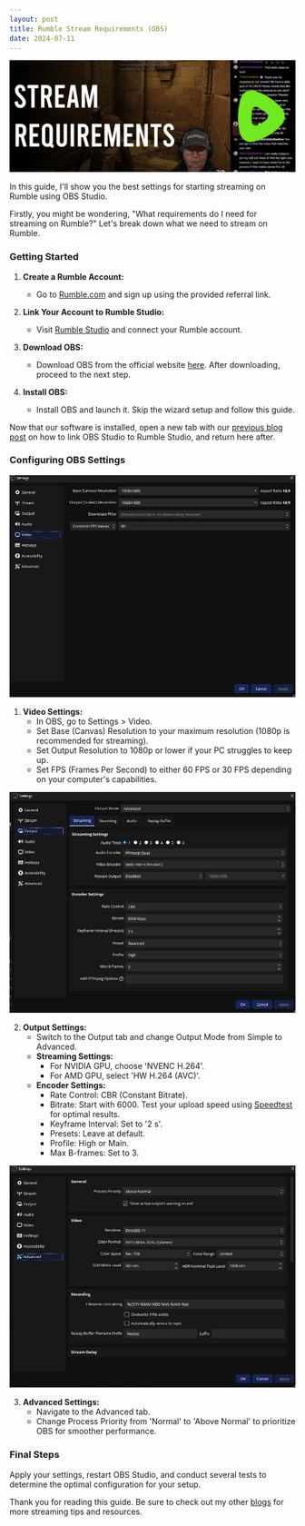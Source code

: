 ```yaml
---
layout: post
title: Rumble Stream Requirements (OBS)
date: 2024-07-11
---
```


![Rumble Stream Requirements](/images/Post-Thumbnails/Rumble-Stream-Requirements.png)

In this guide, I'll show you the best settings for starting streaming on Rumble using OBS Studio.

Firstly, you might be wondering, "What requirements do I need for streaming on Rumble?" Let's break down what we need to stream on Rumble.

### Getting Started

1. **Create a Rumble Account:**
   - Go to [Rumble.com](https://rumble.com/register/tinyplayerss1) and sign up using the provided referral link.

2. **Link Your Account to Rumble Studio:**
   - Visit [Rumble Studio](https://studio.rumble.com) and connect your Rumble account.

3. **Download OBS:**
   - Download OBS from the official website [here](https://obsproject.com). After downloading, proceed to the next step.

4. **Install OBS:**
   - Install OBS and launch it. Skip the wizard setup and follow this guide.

Now that our software is installed, open a new tab with our [previous blog post](https://tinyplayerss.github.io/How-to-use-Rumble-Studio-with-OBS/) on how to link OBS Studio to Rumble Studio, and return here after.

### Configuring OBS Settings

![Video Tab](/images/Rumble-Stream-Requirements-images/Video-Tab.png)

1. **Video Settings:**
   - In OBS, go to Settings > Video.
   - Set Base (Canvas) Resolution to your maximum resolution (1080p is recommended for streaming).
   - Set Output Resolution to 1080p or lower if your PC struggles to keep up.
   - Set FPS (Frames Per Second) to either 60 FPS or 30 FPS depending on your computer's capabilities.

![Output Tab](/images/Rumble-Stream-Requirements-images/Output-Tab.png)

2. **Output Settings:**
   - Switch to the Output tab and change Output Mode from Simple to Advanced.
   - **Streaming Settings:**
     - For NVIDIA GPU, choose 'NVENC H.264'.
     - For AMD GPU, select 'HW H.264 (AVC)'.
   - **Encoder Settings:**
     - Rate Control: CBR (Constant Bitrate).
     - Bitrate: Start with 6000. Test your upload speed using [Speedtest](https://speedtest.net) for optimal results.
     - Keyframe Interval: Set to '2 s'.
     - Presets: Leave at default.
     - Profile: High or Main.
     - Max B-frames: Set to 3.

![Advanced Tab](/images/Rumble-Stream-Requirements-images/Advanced-Tab.png)

3. **Advanced Settings:**
   - Navigate to the Advanced tab.
   - Change Process Priority from 'Normal' to 'Above Normal' to prioritize OBS for smoother performance.

### Final Steps

Apply your settings, restart OBS Studio, and conduct several tests to determine the optimal configuration for your setup.

Thank you for reading this guide. Be sure to check out my other [blogs](https://tinyplayerss.github.io) for more streaming tips and resources.
